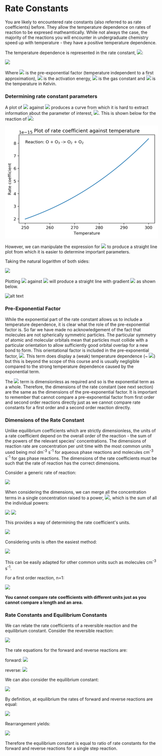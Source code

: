 # Rate Constants

You are likely to encountered rate constants (also referred to as rate coefficients) before. They allow the temperature dependence on rates of reaction to be expresed matheamtically. While not always the case, the majority of the reactions you will encounter in undergraduate chemistry speed up with temperature - they have a positive temperature dependence. 

The temperature dependence is represented in the rate constant, <img src="https://render.githubusercontent.com/render/math?math=\displaystyle k">:

<img src="https://render.githubusercontent.com/render/math?math=\displaystyle k=Ae^{-\frac{E_a}{RT}}">

Where <img src="https://render.githubusercontent.com/render/math?math=\displaystyle A"> is the pre-exponential factor (temperature independent to a first approximation), <img src="https://render.githubusercontent.com/render/math?math=\displaystyle E_a"> is the activation energy, <img src="https://render.githubusercontent.com/render/math?math=\displaystyle R"> is the gas constant and <img src="https://render.githubusercontent.com/render/math?math=\displaystyle T"> is the temperature in Kelvin. 

### Determining rate constant parameters 
A plot of <img src="https://render.githubusercontent.com/render/math?math=\displaystyle k"> against <img src="https://render.githubusercontent.com/render/math?math=\displaystyle T"> produces a curve from which it is hard to extract information about the parameter of interest, <img src="https://render.githubusercontent.com/render/math?math=\displaystyle E_a">. This is shown below for the reaction of <img src="https://render.githubusercontent.com/render/math?math=O %2B\ O_3 \rightarrow O_2 %2B\ O_2">:

![alt text](./figures/k_v_T.png)
 
However, we can manipulate the expression for <img src="https://render.githubusercontent.com/render/math?math=\displaystyle k"> to produce a straight line plot from which it is easier to determine important parameters.

Taking the natural logarithm of both sides:

<img src="https://render.githubusercontent.com/render/math?math=\displaystyle \ln k = \ln Ae -\frac{E_a}{RT}">

Plotting <img src="https://render.githubusercontent.com/render/math?math=\displaystyle \ln k"> against <img src="https://render.githubusercontent.com/render/math?math=\frac{1}{T}"> will produce a straight line with gradient <img src="https://render.githubusercontent.com/render/math?math=-\frac{E_a}{R}"> as shown below.

![alt text](https://github.com/Oxbridge-Science-Academy/Figures/blob/master/Chemical_Kinetics/lnk%20v%201:T.png)


### Pre-Exponential Factor

While the exponential part of the rate constant allows us to include a temperature dependence, it is clear what the role of the pre-exponential factor is. So far we have made no acknowledgement of the fact that molecules are not spherically symmetric particles. The particular symmetry of atomic and molecular orbitals mean that particles must collide with a particular orientation to allow sufficiently good orbital overlap for a new bond to form. This orientational factor is included in the pre-exponential factor, <img src="https://render.githubusercontent.com/render/math?math=\displaystyle A">. This term does display a (weak) temperature dependence (~ <img src="https://render.githubusercontent.com/render/math?math=T^{\frac{1}{2}}">) but this is beyond the scope of this course and is usually negligible compared to the strong temperature dependence caused by the exponential term.
 
The <img src="https://render.githubusercontent.com/render/math?math=\frac{E_a}{RT}"> term is dimensionless as required and so is the exponential term as a whole. Therefore, the dimensions of the rate constant (see next section) are the same as the dimensions of the pre-exponential factor. It is important to remember that cannot compare a pre-exponential factor from first order and second order reactions directly just as we cannot compare rate constants for a first order and a second order reaction directly. 

### Dimensions of the Rate Constant

Unlike equilibrium coefficients which are strictly dimensionless, the units of a rate coefficient depend on the overall order of the reaction - the sum of the powers of the relevant species' concentrations. The dimensions of reaction rate are concentration per unit time with the most common units used being mol dm<sup>-3</sup> s<sup>-1</sup> for aqueous phase reactions and  molecules cm<sup>-3</sup> s<sup>-1</sup> for gas phase reactions. The dimensions of the rate coefficients must be such that the rate of reaction has the correct dimensions.

Consider a generic rate of reaction:

<img src="https://render.githubusercontent.com/render/math?math=\displaystyle rate = k[A]^{\alpha} [B]^{\beta} [C]^{\gamma} ...">

When considering the dimensions, we can merge all the concentration terms in a single concentration raised to a power, <img src="https://render.githubusercontent.com/render/math?math=\displaystyle n">, which is the sum of all the individual powers:

<img src="https://render.githubusercontent.com/render/math?math=\displaystyle n = \alpha %2B\ \beta %2B\ \gamma ...">

<img src="https://render.githubusercontent.com/render/math?math=\displaystyle rate = k[X]^{n}">

This provides a way of determining the rate coefficient's units. 

<img src="https://render.githubusercontent.com/render/math?math=\displaystyle k = \frac{rate}{[X]^n}">

Considering units is often the easiest method:

<img src="https://render.githubusercontent.com/render/math?math=\displaystyle units = \frac{mol dm^{-3} s^{-1}}{\left(mol dm^{-3}\right)^n} = mol^{1-n} dm^{3(n-1)} s^{-1}">

This can be easily adapted for other common units such as molecules cm<sup>-3</sup> s<sup>-1</sup>.

For a first order reaction, n=1:

<img src="https://render.githubusercontent.com/render/math?math=\displaystyle units = \frac{mol dm^{-3} s^{-1}}{mol dm^{-3}} = s^{-1}">
 
**You cannot compare rate coefficients with different units just as you cannot compare a length and an area.**

### Rate Constants and Equilibrium Constants

We can relate the rate coefficients of a reversible reaction and the equilibrium constant. 
Consider the reversible reaction:

<img src="https://render.githubusercontent.com/render/math?math=\displaystyle X \underset{k_{-1}}{\stackrel{k_1}{\rightleftharpoons}} Y">

The rate equations for the forward and reverse reactions are:

forward: <img src="https://render.githubusercontent.com/render/math?math=\displaystyle rate = k_1[X]">

reverse:  <img src="https://render.githubusercontent.com/render/math?math=\displaystyle rate = k_{-1}[Y]">
 
We can also consider the equilibrium constant:

<img src="https://render.githubusercontent.com/render/math?math=\displaystyle K = \frac{[Y]}{[X]}">
 
By definition, at equilibrium the rates of forward and reverse reactions are equal:

<img src="https://render.githubusercontent.com/render/math?math=\displaystyle k_1[X] = k_{-1}[Y]">

Rearrangement yields:

<img src="https://render.githubusercontent.com/render/math?math=\displaystyle \frac{[Y]}{[X]} = \frac{[k_1]}{[k_{-1}]} = K">
 
Therefore the equilibrium constant is equal to ratio of rate constants for the forward and reverse reactions for a single step reaction. 


